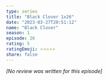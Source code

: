 ```yaml
---
type: series
title: "Black Clover 1x26"
date: "2023-03-27T20:51:12"
name: "Black Clover"
season: 1
episode: 26
rating: 5
ratingEmoji: ⭐️⭐️⭐️⭐️⭐️
share: false
---
```


*[No review was written for this episode]*
